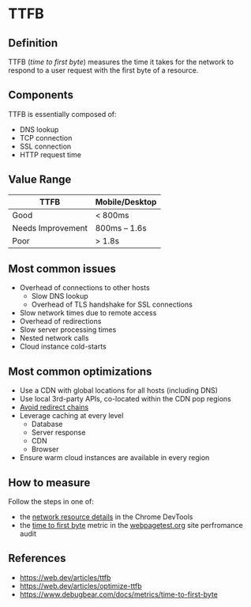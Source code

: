 # TTFB

## Definition

TTFB (_time to first byte_) measures the time it takes for the network to respond to a user request with the first byte of a resource.

## Components

TTFB is essentially composed of:
- DNS lookup
- TCP connection
- SSL connection
- HTTP request time

## Value Range

| TTFB              | Mobile/Desktop |
|-------------------|----------------|
| Good              | < 800ms        |
| Needs Improvement | 800ms – 1.6s   |
| Poor              | > 1.8s         |

## Most common issues

- Overhead of connections to other hosts
  - Slow DNS lookup
  - Overhead of TLS handshake for SSL connections
- Slow network times due to remote access
- Overhead of redirections
- Slow server processing times
- Nested network calls
- Cloud instance cold-starts

## Most common optimizations

- Use a CDN with global locations for all hosts (including DNS)
- Use local 3rd-party APIs, co-located within the CDN pop regions
- [Avoid redirect chains](https://developer.chrome.com/docs/lighthouse/performance/redirects)
- Leverage caching at every level
  - Database
  - Server response
  - CDN
  - Browser
- Ensure warm cloud instances are available in every region

## How to measure

Follow the steps in one of:
- the [network resource details](https://developer.chrome.com/docs/devtools/network#details) in the Chrome DevTools
- the [time to first byte](https://docs.webpagetest.org/getting-started/#time-to-first-byte) metric in the [webpagetest.org]() site perfromance audit


## References

- https://web.dev/articles/ttfb
- https://web.dev/articles/optimize-ttfb
- https://www.debugbear.com/docs/metrics/time-to-first-byte